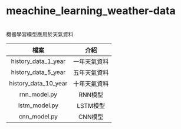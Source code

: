 # meachine_learning_weather-data
<br>機器學習模型應用於天氣資料

| 檔案 | 介紹 | 
| :--: | :--: |
| history_data_1_year | 一年天氣資料 |
| history_data_5_year | 五年天氣資料 |
| history_data_10_year | 十年天氣資料 |
| rnn_model.py | RNN模型 |
| lstm_model.py | LSTM模型 |
| cnn_model.py | CNN模型 |


